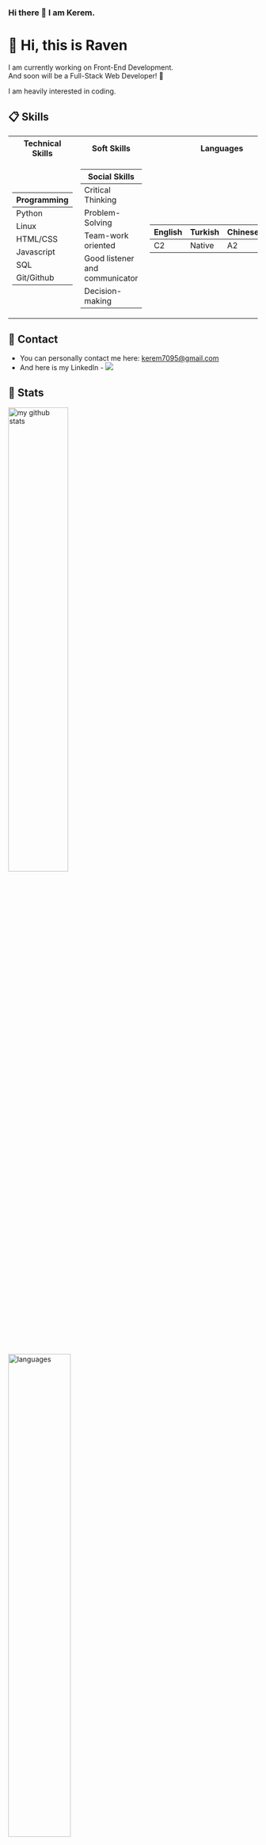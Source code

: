 ### Hi there 👋 I am Kerem.

# 👋 Hi, this is Raven

I am currently working on Front-End Development. <br>
And soon will be a Full-Stack Web Developer! 🎨

I am heavily interested in coding. 

## 📋 Skills

<table>
<tr><th> Technical Skills </th><th> Soft Skills </th> <th> Languages </th> </tr>
<tr><td>

|Programming|
|--|
|Python|
|Linux|
|HTML/CSS|
|Javascript|
|SQL|
|Git/Github|

</td><td>
  
|Social Skills|
|--|
|Critical Thinking|
|Problem-Solving|
|Team-work oriented|
|Good listener and communicator|
|Decision-making|

</td><td>

|English|Turkish|Chinese|Dutch 
|--|--|--|--|
|C2|Native|A2|PREP|

</td></tr> 
</table>

## 💬 Contact
- You can personally contact me here: kerem7095@gmail.com
- And here is my LinkedIn - [![](https://img.shields.io/badge/linkedin-%230077B5.svg?&style=for-the-badge&logo=linkedin&logoColor=white)](https://www.linkedin.com/in/keremilhan/)

## 📑 Stats
<img src="https://github-readme-stats.vercel.app/api?username=keremilhan&theme=chartreuse-dark&show_icons=true" alt="my github stats" width="49%"/>&nbsp;
<br>
<img src="https://github-readme-stats.vercel.app/api/top-langs/?username=keremilhan&theme=chartreuse-dark&layout=compact" alt="languages" width="50%" >

